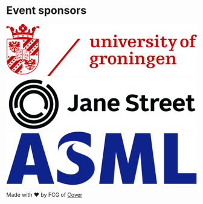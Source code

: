 <div class="w-full bg-gray-500 py-12 flex flex-col gap-12">
<h1 class="text-2xl font-bold text-center">
    Event sponsors
</h1>

<div class="flex flex-col wrap-reverse justify-center max-w-3xl mx-auto gap-8 mb-8 grayscale brightness-0 invert">
    <img 
        src="/assets/sponsors/university-of-groningen.png" 
        alt="University of Groningen"
        class="w-full h-16 object-contain"
    >
    <div class="flex flex-row justify-center gap-8 max-md:flex-col">
    <img 
        src="/assets/sponsors/janestreet.png" 
        alt="Jane Street"
        class="w-full h-16 object-contain"
    >
    <img 
        src="/assets/sponsors/asml.svg" 
        alt="asml"
        class="w-full h-16 object-contain"
    >
    </div>
</div>
</div>

<div class="w-full bg-bapcblue py-4">

Made with ❤️ by FCG of <a href="https://svcover.nl" target="_blank" rel="noopener noreferrer" class="underline">Cover</a>

</div>
